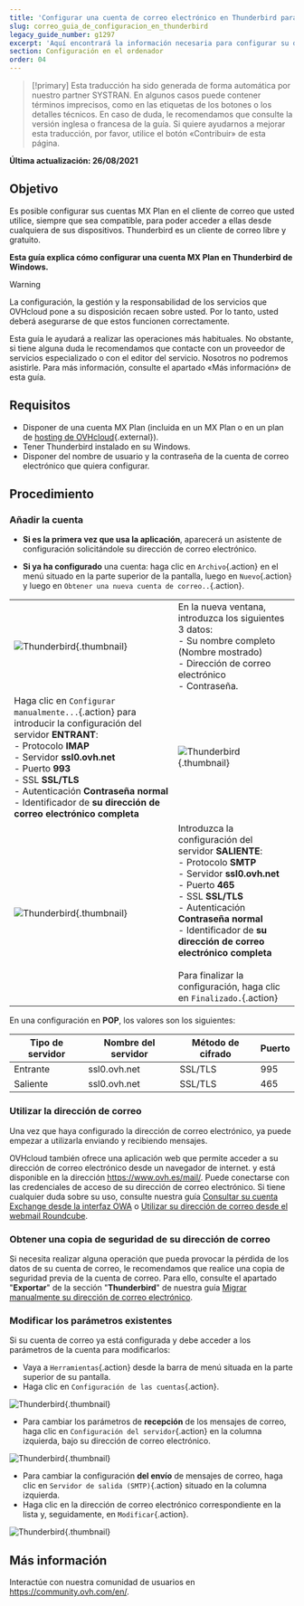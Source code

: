 ```yaml
---
title: 'Configurar una cuenta de correo electrónico en Thunderbird para Windows'
slug: correo_guia_de_configuracion_en_thunderbird
legacy_guide_number: g1297 
excerpt: 'Aquí encontrará la información necesaria para configurar su dirección de correo electrónico en Thunderbird'
section: Configuración en el ordenador
order: 04
---
```


> [!primary]
> Esta traducción ha sido generada de forma automática por nuestro partner SYSTRAN. En algunos casos puede contener términos imprecisos, como en las etiquetas de los botones o los detalles técnicos. En caso de duda, le recomendamos que consulte la versión inglesa o francesa de la guía. Si quiere ayudarnos a mejorar esta traducción, por favor, utilice el botón «Contribuir» de esta página.
>

**Última actualización: 26/08/2021**

## Objetivo

Es posible configurar sus cuentas MX Plan en el cliente de correo que usted utilice, siempre que sea compatible, para poder acceder a ellas desde cualquiera de sus dispositivos. Thunderbird es un cliente de correo libre y gratuito.

**Esta guía explica cómo configurar una cuenta MX Plan en Thunderbird de Windows.**

> [!warning]
>
> La configuración, la gestión y la responsabilidad de los servicios que OVHcloud pone a su disposición recaen sobre usted. Por lo tanto, usted deberá asegurarse de que estos funcionen correctamente.
> 
> Esta guía le ayudará a realizar las operaciones más habituales. No obstante, si tiene alguna duda le recomendamos que contacte con un proveedor de servicios especializado o con el editor del servicio. Nosotros no podremos asistirle. Para más información, consulte el apartado «Más información» de esta guía.
> 

## Requisitos

- Disponer de una cuenta MX Plan (incluida en un MX Plan o en un plan de [hosting de OVHcloud](https://www.ovh.es/hosting/){.external}).
- Tener Thunderbird instalado en su Windows.
- Disponer del nombre de usuario y la contraseña de la cuenta de correo electrónico que quiera configurar.
 
## Procedimiento

### Añadir la cuenta

- **Si es la primera vez que usa la aplicación**, aparecerá un asistente de configuración solicitándole su dirección de correo electrónico.

- **Si ya ha configurado** una cuenta: haga clic en `Archivo`{.action} en el menú situado en la parte superior de la pantalla, luego en `Nuevo`{.action} y luego en `Obtener una nueva cuenta de correo..`{.action}.

| | |
|---|---|
|![Thunderbird](images/thunderbird-win-mxplan01.png){.thumbnail}|En la nueva ventana, introduzca los siguientes 3 datos: <br>- Su nombre completo (Nombre mostrado)<br>- Dirección de correo electrónico <br>- Contraseña.|
|Haga clic en `Configurar manualmente...`{.action} para introducir la configuración del servidor **ENTRANT**: <br>- Protocolo **IMAP** <br>- Servidor **ssl0.ovh.net** <br>- Puerto **993** <br>- SSL **SSL/TLS** <br>- Autenticación **Contraseña normal** <br>- Identificador de **su dirección de correo electrónico completa**|![Thunderbird](images/thunderbird-win-mxplan02.png){.thumbnail}|
|![Thunderbird](images/thunderbird-win-mxplan03.png){.thumbnail}|Introduzca la configuración del servidor **SALIENTE**: <br>- Protocolo **SMTP** <br>- Servidor **ssl0.ovh.net** <br>- Puerto **465** <br>- SSL **SSL/TLS** <br>- Autenticación **Contraseña normal** <br>- Identificador de **su dirección de correo electrónico completa**<br><br>Para finalizar la configuración, haga clic en `Finalizado.`{.action}|



En una configuración en **POP**, los valores son los siguientes:

|Tipo de servidor|Nombre del servidor|Método de cifrado|Puerto|
|---|---|---|---|
|Entrante|ssl0.ovh.net|SSL/TLS|995|
|Saliente|ssl0.ovh.net|SSL/TLS|465|

### Utilizar la dirección de correo

Una vez que haya configurado la dirección de correo electrónico, ya puede empezar a utilizarla enviando y recibiendo mensajes.

OVHcloud también ofrece una aplicación web que permite acceder a su dirección de correo electrónico desde un navegador de internet. y está disponible en la dirección <https://www.ovh.es/mail/>. Puede conectarse con las credenciales de acceso de su dirección de correo electrónico. Si tiene cualquier duda sobre su uso, consulte nuestra guía [Consultar su cuenta Exchange desde la interfaz OWA](https://docs.ovh.com/es/microsoft-collaborative-solutions/exchange_2016_guia_de_uso_de_outlook_web_app/) o [Utilizar su dirección de correo desde el webmail Roundcube](https://docs.ovh.com/es/emails/webmail_guia_de_uso_de_roundcube/).

### Obtener una copia de seguridad de su dirección de correo

Si necesita realizar alguna operación que pueda provocar la pérdida de los datos de su cuenta de correo, le recomendamos que realice una copia de seguridad previa de la cuenta de correo. Para ello, consulte el apartado "**Exportar**" de la sección "**Thunderbird**" de nuestra guía [Migrar manualmente su dirección de correo electrónico](https://docs.ovh.com/es/emails/migrar-sus-direcciones-de-correo-manualmente/#exportar_1).

### Modificar los parámetros existentes

Si su cuenta de correo ya está configurada y debe acceder a los parámetros de la cuenta para modificarlos:

- Vaya a `Herramientas`{.action} desde la barra de menú situada en la parte superior de su pantalla.
- Haga clic en `Configuración de las cuentas`{.action}.

![Thunderbird](images/thunderbird-win-mxplan04.png){.thumbnail}

- Para cambiar los parámetros de **recepción** de los mensajes de correo, haga clic en `Configuración del servidor`{.action} en la columna izquierda, bajo su dirección de correo electrónico.

![Thunderbird](images/thunderbird-win-mxplan05.png){.thumbnail}

- Para cambiar la configuración **del envío** de mensajes de correo, haga clic en `Servidor de salida (SMTP)`{.action} situado en la columna izquierda.
- Haga clic en la dirección de correo electrónico correspondiente en la lista y, seguidamente, en `Modificar`{.action}.

![Thunderbird](images/thunderbird-win-mxplan06.png){.thumbnail}


## Más información

Interactúe con nuestra comunidad de usuarios en <https://community.ovh.com/en/>.